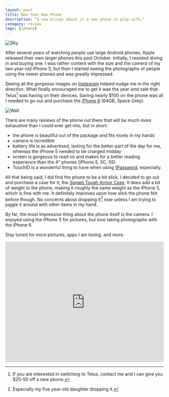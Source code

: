 ```yaml
---
layout: post
title: New Year New Phone
description: “A new brings about it a new phone to play with.“
category: review    
tags: [iphone]
---
```


![Sky](http://www.foursides.ca/images/sky.jpg)

After several years of watching people use large Android phones, Apple released their own larger phones this past October. Initially, I resisted diving in and buying one. I was rather content with the size and the camera of my two year-old iPhone 5, but then I started seeing the photographs of people using the newer phones and was greatly impressed. 

Seeing all the gorgeous images on [Instagram](http://www.instapaper.com/foursides "Foursides | Instapaper") helped nudge me in the right direction. What finally encouraged me to get it was the year-end sale that Telus[^1] was having on their devices. Saving nearly $100 on the phone was all I needed to go out and purchase the [iPhone 6](http://www.amazon.com/gp/product/B00NQGP5X2/ref=as_li_tl?ie=UTF8&camp=1789&creative=390957&creativeASIN=B00NQGP5X2&linkCode=as2&tag=four0b-20&linkId=DR5FMEARVOSP6S53 "iPhone 6") (64GB, Space Grey).

![Wall](http://www.foursides.ca/images/wall.jpg)

There are many reviews of the phone out there that will be much more exhaustive than I could ever get into, but in short:

- the phone is beautiful out of the package and fits nicely in my hands
- camera is incredible
- battery life is as advertised, lasting for the better part of the day for me, whereas the iPhone 5 needed to be charged midday
- screen is gorgeous to read on and makes for a better reading experience than the 4” phones (iPhone 5, 5C, 5S)
- TouchID is a wonderful thing to have when using [1Password](https://itunes.apple.com/us/app/1password-password-manager/id568903335?mt=8&uo=4&at=10l4Qt "1Password"), especially. 

All that being said, I did find the phone to be a bit slick. I decided to go out and purchase a case for it, the [Spigen Tough Armor Case](http://www.amazon.com/gp/product/B00JH88NHI/ref=as_li_tl?ie=UTF8&camp=1789&creative=390957&creativeASIN=B00JH88NHI&linkCode=as2&tag=four0b-20&linkId=VN4XWZJ7BXJSKOK4 "Spigen Tough Armor Case"). It does add a bit of weight to the phone, making it roughly the same weight as the iPhone 5, which is fine with me. It definitely improves upon how slick the phone felt before though. No concerns about dropping it[^2] now unless I am trying to juggle it around with other items in my hand. 

By far, the most impressive thing about the phone itself is the camera. I enjoyed using the iPhone 5 for pictures, but *love* taking photographs with the iPhone 6. 

Stay tuned for more pictures, apps I am loving, and more.

<div style='position: relative; padding-bottom: 76%; height: 0; overflow: hidden;'><iframe id='iframe' src='http://flickrit.com/slideshowholder.php?height=75&size=big&setId=72157648109533314/&thumbnails=0&transition=0&layoutType=responsive&sort=0' scrolling='no' frameborder='0'style='width:100%; height:100%; position: absolute; top:0; left:0;' ></iframe></div>

[^1]:	If you are interested in switching to Telus, contact me and I can give you $25-50 off a new phone. 
[^2]: Especially my five year-old daughter dropping it.